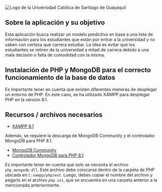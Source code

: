 ![Logo de la Universidad Católica de Santiago de Guayaquil](https://www.universidades.com.ec/logos/original/logo-universidad-catolica-de-santiago-de-guayaquil.webp)
<br>

## Sobre la aplicación y su objetivo

Esta aplicación busca realizar un modelo predictivo en base a una lista de información para los estudiantes que están por entrar a la universidad y no saben con certeza qué carrera estudiar. La idea es evitar que los estudiantes se retiren de la universidad a mitad de carrera debido a una mala decisión o falta de comodidad con la misma.

## Instalación de PHP y MongoDB para el correcto funcionamiento de la base de datos

Es importante tener en cuenta que existen diferentes maneras de desplegar un entorno de PHP. En este caso, se ha utilizado XAMPP para desplegar PHP en la versión 8.1.

## Recursos / archivos necesarios

- [XAMPP 8.1](https://sourceforge.net/projects/xampp/files/XAMPP%20Windows/8.1.17/xampp-windows-x64-8.1.17-0-VS16-installer.exe)

Además, se requiere la descarga de MongoDB Community y el controlador MongoDB para PHP 8.1.

- [MongoDB Community](https://www.mongodb.com/try/download/community)
- [Controlador MongoDB para PHP 8.1](https://windows.php.net/downloads/pecl/releases/mongodb/1.13.0/php_mongodb-1.13.0-8.1-ts-vs16-x64.zip)

Es importante tener en cuenta que solo se necesita el archivo `php_mongodb.dll`. Este archivo debe colocarse dentro de la carpeta de PHP ubicada en `C:xampp/php/ext`. Luego, debes copiar el nombre del archivo y pegarlo en el archivo `php.ini`, que se encuentra en una carpeta anterior a la mencionada anteriormente.
